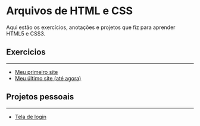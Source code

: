 # Arquivos de HTML e CSS

Aqui estão os exercícios, anotações e projetos que fiz para aprender HTML5 e CSS3.

## Exercicios
---
- <a href="exercicios/2-adicionar_imagens/index.html" target="_blank">Meu primeiro site</a>
- <a href="desafios/8-SITE_COMPLETO/index.html" target="_blank">Meu último site (até agora)</a>

## Projetos pessoais
---
- <a href="https://m4rcusml.github.io/tela-de-login/index.html" target="_blank">Tela de login</a>
